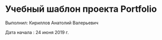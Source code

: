 # Учебный шаблон проекта Portfolio

Выполнил: Кириллов Анатолий Валерьевич

Дата начала : 24 июня 2019 г. 